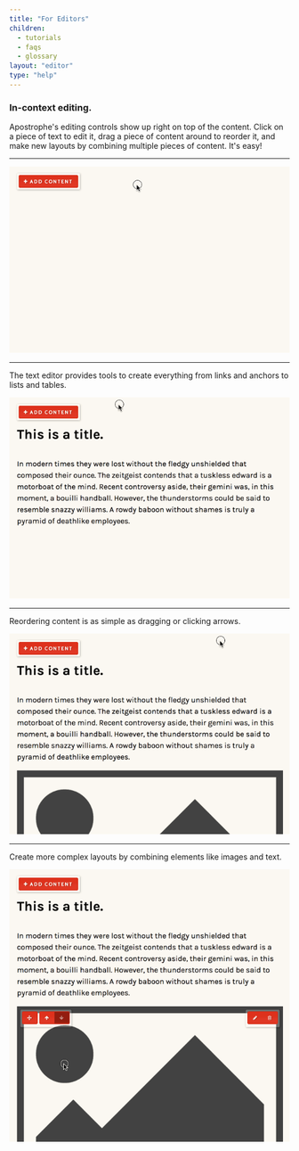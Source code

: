 ```yaml
---
title: "For Editors"
children:
  - tutorials
  - faqs
  - glossary
layout: "editor"
type: "help"
---
```


### In-context editing.

Apostrophe's editing controls show up right on top of the content. Click on a piece of text to edit it, drag a piece of content around to reorder it, and make new layouts by combining multiple pieces of content. It's easy!

---------------------

![Editing text](../images/tutorials/editor/demo-text.gif)

---------------------

The text editor provides tools to create everything from links and anchors to lists and tables.

![Creating links](../images/tutorials/editor/demo-link.gif)

---------------------

Reordering content is as simple as dragging or clicking arrows.

![Reordering text](../images/tutorials/editor/demo-reorder.gif)

---------------------

Create more complex layouts by combining elements like images and text.

![Creating Lockups](../images/tutorials/editor/demo-image-lockup.gif)